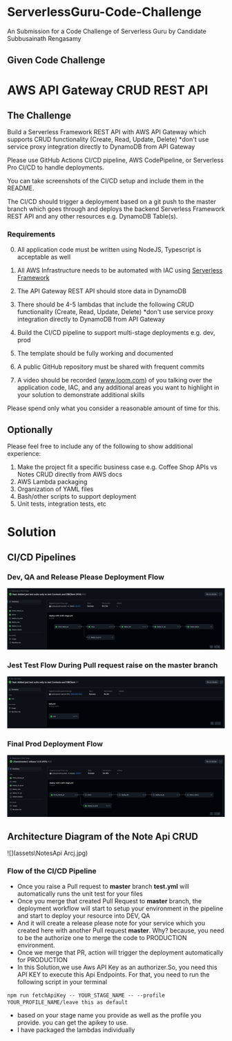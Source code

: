 # ServerlessGuru-Code-Challenge
An Submission for a Code Challenge of Serverless Guru by Candidate Subbusainath Rengasamy

## Given Code Challenge

# AWS API Gateway CRUD REST API

## The Challenge

Build a Serverless Framework REST API with AWS API Gateway which supports CRUD functionality (Create, Read, Update, Delete) *don't use service proxy integration directly to DynamoDB from API Gateway

Please use GitHub Actions CI/CD pipeline, AWS CodePipeline, or Serverless Pro CI/CD to handle deployments.

You can take screenshots of the CI/CD setup and include them in the README.

The CI/CD should trigger a deployment based on a git push to the master branch which goes through and deploys the backend Serverless Framework REST API and any other resources e.g. DynamoDB Table(s).

### Requirements

0. All application code must be written using NodeJS, Typescript is acceptable as well

1. All AWS Infrastructure needs to be automated with IAC using [Serverless Framework](https://www.serverless.com)

2. The API Gateway REST API should store data in DynamoDB

3. There should be 4-5 lambdas that include the following CRUD functionality (Create, Read, Update, Delete) *don't use service proxy integration directly to DynamoDB from API Gateway

3. Build the CI/CD pipeline to support multi-stage deployments e.g. dev, prod

4. The template should be fully working and documented

4. A public GitHub repository must be shared with frequent commits

5. A video should be recorded (www.loom.com) of you talking over the application code, IAC, and any additional areas you want to highlight in your solution to demonstrate additional skills

Please spend only what you consider a reasonable amount of time for this.

## Optionally

Please feel free to include any of the following to show additional experience:

1. Make the project fit a specific business case e.g. Coffee Shop APIs vs Notes CRUD directly from AWS docs
2. AWS Lambda packaging
3. Organization of YAML files
4. Bash/other scripts to support deployment
5. Unit tests, integration tests, etc


# Solution

## CI/CD Pipelines

### Dev, QA and Release Please Deployment Flow
![](assets/Ci-CD%20for%20ServerlessGuru-Normal%20flow.png "CI/CD Pipeline Workflow Image setup, dev, qa and release please")

### Jest Test Flow During Pull request raise on the master branch
![](assets\cicd-test.png)

### Final Prod Deployment Flow
![](assets/serverless-guru-prod.png)

## Architecture Diagram of the Note Api CRUD

![](assets\NotesApi Arcj.jpg)

### Flow of the CI/CD Pipeline 
- Once you raise a Pull request to **master** branch **test.yml** will automatically runs the unit test for your files
- Once you merge that created Pull Request to **master** branch, the deployment workflow will start to setup your environment in the pipeline and start to deploy your resource into DEV, QA 
- And it will create a release please note for your service which you created here with another Pull request **master**. Why? because, you need to be the authorize one to merge the code to PRODUCTION environment.
- Once we merge that PR, action will trigger the deployment automatically for PRODUCTION
- In this Solution,we use Aws API Key as an authorizer.So, you need this API KEY to execute this Api Endpoints. For that, you need to run the following script in your terminal
```shell
npm run fetchApiKey -- YOUR_STAGE_NAME -- --profile YOUR_PROFILE_NAME/leave this as default
```
- based on your stage name you provide as well as the profile you provide. you can get the apikey to use.
- I have packaged the lambdas individually